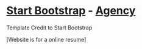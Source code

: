 # [Start Bootstrap](http://startbootstrap.com/) - [Agency](http://startbootstrap.com/template-overviews/agency/)
Template Credit to Start Bootstrap 

[Website is for a online resume]